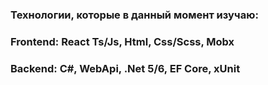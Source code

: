 <h3> Технологии, которые в данный момент изучаю: </h3>
<h3> Frontend: React Ts/Js, Html, Css/Scss, Mobx </h3>
<h3> Backend: C#, WebApi, .Net 5/6, EF Core, xUnit  </h3>



